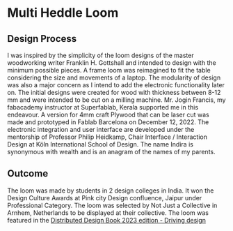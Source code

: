 # Multi Heddle Loom

## Design Process
I was inspired by the simplicity of the loom designs of the master woodworking writer Franklin H. Gottshall and intended to design with the minimum possible pieces. A frame loom was reimagined to fit the table considering the size and movements of a laptop. The modularity of design was also a major concern as I intend to add the electronic functionality later on. The initial designs were created for wood with thickness between 8-12 mm and were intended to be cut on a milling machine. Mr. Jogin Francis, my fabacademy instructor at Superfablab, Kerala supported me in this endeavour. A version for 4mm craft Plywood that can be laser cut was made and prototyped in Fablab Barcelona on December 12, 2022. The electronic integration and user interface are developed under the mentorship of Professor Philip Heidkamp, Chair Interface / Interaction Design at Köln International School of Design. The name Indira is synonymous with wealth and is an anagram of the names of my parents.

## Outcome
The loom was made by students in 2 design colleges in India.
It won the Design Culture Awards at Pink city Design confluence, Jaipur under Professional Category.
The loom was selected by Not Just a Collective in Arnhem, Netherlands to be displayed at their collective.
The loom was featured in the [Distributed Design Book 2023 edition - Driving design](https://distributeddesign.eu/resources/driving-design-book/)
